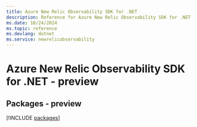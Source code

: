 ```yaml
---
title: Azure New Relic Observability SDK for .NET
description: Reference for Azure New Relic Observability SDK for .NET
ms.date: 10/24/2024
ms.topic: reference
ms.devlang: dotnet
ms.service: newrelicobservability
---
```

# Azure New Relic Observability SDK for .NET - preview
## Packages - preview
[!INCLUDE [packages](new-relic-observability-index.md)]